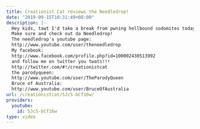 ```yaml
---
title: Creationist Cat reviews the Needledrop!
date: "2019-09-15T10:31:49+08:00"
description: |-
  Hey kids, tawt I'd take a break from pwning hellbound sodomites today and give you da word on some of da coolest youtube channels out dare!!!
  Make sure and check out da Needledrop!
  The needledrop's youtube page:
  http://www.youtube.com/user/theneedledrop
  My facebook:
  http://www.facebook.com/profile.php?id=100002430513992
  and follow me on twitter you twats!!!
  http://twitter.com/#!/creationistcat
  the parodyqueen:
  http://www.youtube.com/user/TheParodyQueen
  Bruce of Australia:
  http://www.youtube.com/user/BruceOfAustralia
url: /creationistcat/5Jc5-bCf16w/
providers:
  youtube:
    id: 5Jc5-bCf16w
type: video
---
```

